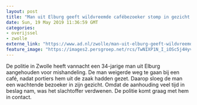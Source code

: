 ```yaml
---
layout: post
title: "Man uit Elburg geeft wildvreemde cafébezoeker stomp in gezicht in Zwolle, politie zoekt slachtoffer"
date: Sun, 19 May 2019 11:36:59 GMT
categories: 
- overijssel 
- zwolle 
externe_link: "https://www.ad.nl/zwolle/man-uit-elburg-geeft-wildvreemde-cafebezoeker-stomp-in-gezicht-in-zwolle-politie-zoekt-slachtoffer~aa5278d3/"
feature_image: "https://images2.persgroep.net/rcs/TwNIXP1N_I_iOSc5j4Hyv97c6js/diocontent/148749137/_fitwidth/400/?appId=21791a8992982cd8da851550a453bd7f&quality=0.7"
---
```


De politie in Zwolle heeft vannacht een 34-jarige man uit Elburg aangehouden voor mishandeling. De man weigerde weg te gaan bij een café, nadat portiers hem uit de zaak hadden gezet. Daarop sloeg de man een wachtende bezoeker in zijn gezicht. Omdat de aanhouding veel tijd in beslag nam, was het slachtoffer verdwenen. De politie komt graag met hem in contact.
